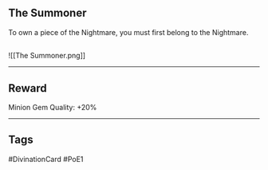 ## The Summoner
To own a piece of the Nightmare, you must first belong to the Nightmare.
## 
![[The Summoner.png]]

---
## Reward
Minion Gem
Quality: +20%

---
## Tags
#DivinationCard
#PoE1